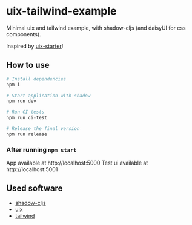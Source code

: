# uix-tailwind-example

Minimal uix and tailwind example, with shadow-cljs (and daisyUI for css components).

Inspired by [uix-starter](https://github.com/pitch-io/uix-starter)!

## How to use
```bash
# Install dependencies
npm i

# Start application with shadow
npm run dev

# Run CI tests
npm run ci-test

# Release the final version
npm run release
```

### After running `npm start`
App available at http://localhost:5000
Test ui available at http://localhost:5001

## Used software
- [shadow-cljs](https://github.com/thheller/shadow-cljs)
- [uix](https://github.com/pitch-io/uix)
- [tailwind](https://github.com/tailwindlabs/tailwindcss)

